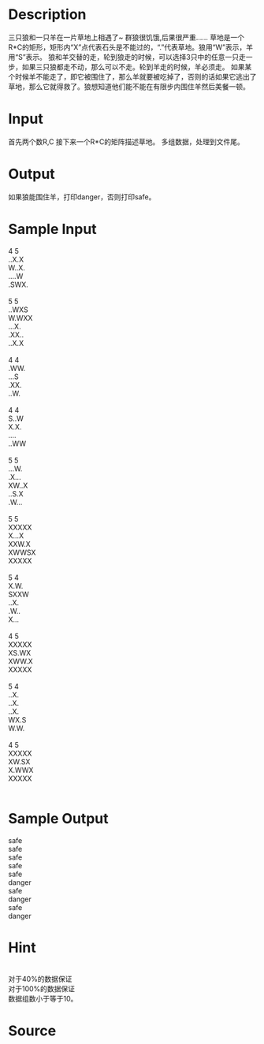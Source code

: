 
# Description

<div class="content">三只狼和一只羊在一片草地上相遇了~ 群狼很饥饿,后果很严重……
草地是一个R*C的矩形，矩形内“X”点代表石头是不能过的，“.”代表草地。狼用“W”表示，羊用“S”表示。
狼和羊交替的走，轮到狼走的时候，可以选择3只中的任意一只走一步，如果三只狼都走不动，那么可以不走。轮到羊走的时候，羊必须走。
如果某个时候羊不能走了，即它被围住了，那么羊就要被吃掉了，否则的话如果它逃出了草地，那么它就得救了。狼想知道他们能不能在有限步内围住羊然后美餐一顿。

</div>

# Input

<div class="content">首先两个数R,C
接下来一个R*C的矩阵描述草地。
多组数据，处理到文件尾。

</div>

# Output

<div class="content">如果狼能围住羊，打印danger，否则打印safe。

</div>

# Sample Input

<div class="content"><span class="sampledata">4 5<br/>
..X.X<br/>
W..X.<br/>
....W<br/>
.SWX.<br/>
<br/>
5 5<br/>
..WXS<br/>
W.WXX<br/>
...X.<br/>
.XX..<br/>
..X.X<br/>
<br/>
4 4<br/>
.WW.<br/>
...S<br/>
.XX.<br/>
..W.<br/>
<br/>
4 4<br/>
S..W<br/>
X.X.<br/>
....<br/>
..WW<br/>
<br/>
5 5<br/>
...W.<br/>
.X...<br/>
XW..X<br/>
..S.X<br/>
.W...<br/>
<br/>
5 5<br/>
XXXXX<br/>
X...X<br/>
XXW.X<br/>
XWWSX<br/>
XXXXX<br/>
<br/>
5 4<br/>
X.W.<br/>
SXXW<br/>
..X.<br/>
.W..<br/>
X...<br/>
<br/>
4 5<br/>
XXXXX<br/>
XS.WX<br/>
XWW.X<br/>
XXXXX<br/>
<br/>
5 4<br/>
..X.<br/>
..X.<br/>
..X.<br/>
WX.S<br/>
W.W.<br/>
<br/>
4 5<br/>
XXXXX<br/>
XW.SX<br/>
X.WWX<br/>
XXXXX<br/>
<br/>
</span></div>

# Sample Output

<div class="content"><span class="sampledata">safe<br/>
safe<br/>
safe<br/>
safe<br/>
safe<br/>
danger<br/>
safe<br/>
danger<br/>
safe<br/>
danger<br/>
</span></div>

# Hint

<div class="content"><p><br/>
对于40%的数据保证 <br/>
对于100%的数据保证 <br/>
数据组数小于等于10。<br/>
</p></div>

# Source

<div class="content"><p><a href="problemset.php?search="></a></p></div>

